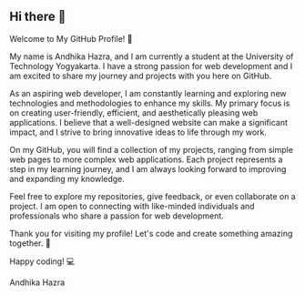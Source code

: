 ## Hi there 👋
Welcome to My GitHub Profile! 🚀

My name is Andhika Hazra, and I am currently a student at the University of Technology Yogyakarta. I have a strong passion for web development and I am excited to share my journey and projects with you here on GitHub.

As an aspiring web developer, I am constantly learning and exploring new technologies and methodologies to enhance my skills. My primary focus is on creating user-friendly, efficient, and aesthetically pleasing web applications. I believe that a well-designed website can make a significant impact, and I strive to bring innovative ideas to life through my work.

On my GitHub, you will find a collection of my projects, ranging from simple web pages to more complex web applications. Each project represents a step in my learning journey, and I am always looking forward to improving and expanding my knowledge.

Feel free to explore my repositories, give feedback, or even collaborate on a project. I am open to connecting with like-minded individuals and professionals who share a passion for web development.

Thank you for visiting my profile! Let's code and create something amazing together. 🌟

Happy coding! 💻

Andhika Hazra

<!--
**andhikahazra/andhikahazra** is a ✨ _special_ ✨ repository because its `README.md` (this file) appears on your GitHub profile.

Here are some ideas to get you started:

- 🔭 I’m currently working on ...
- 🌱 I’m currently learning ...
- 👯 I’m looking to collaborate on ...
- 🤔 I’m looking for help with ...
- 💬 Ask me about ...
- 📫 How to reach me: ...
- 😄 Pronouns: ...
- ⚡ Fun fact: ...
-->
